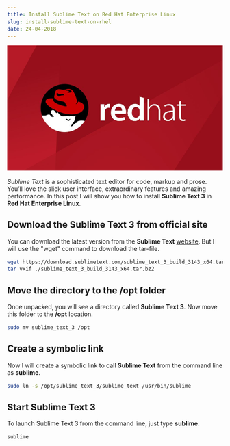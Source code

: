 ```yaml
---
title: Install Sublime Text on Red Hat Enterprise Linux
slug: install-sublime-text-on-rhel
date: 24-04-2018
---
```


![Install Sublime Text on Red Hat Enterprise Linux](media/header.jpg)

*Sublime Text* is a sophisticated text editor for code, markup and prose.
You’ll love the slick user interface, extraordinary features and amazing performance. 
In this post I will show you how to install **Sublime Text 3** in **Red Hat Enterprise Linux**.

## Download the Sublime Text 3 from official site
You can download the latest version from the **Sublime Text** [website](https://www.sublimetext.com).
But I will use the "wget" command to download the tar-file.

```bash
wget https://download.sublimetext.com/sublime_text_3_build_3143_x64.tar.bz2
tar vxif ./sublime_text_3_build_3143_x64.tar.bz2
```

## Move the directory to the **/opt** folder
Once unpacked, you will see a directory called **Sublime Text 3**. 
Now move this folder to the **/opt** location. 

```bash
sudo mv sublime_text_3 /opt
```

## Create a symbolic link
Now I will create a symbolic link to call **Sublime Text** from the command line as **sublime**.

```bash
sudo ln -s /opt/sublime_text_3/sublime_text /usr/bin/sublime
```

## Start Sublime Text 3
To launch Sublime Text 3 from the command line, just type **sublime**.

```bash
sublime
```